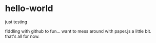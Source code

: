 # hello-world
just testing

fiddling with github to fun... want to mess around with paper.js a little bit.
that's all for now.
